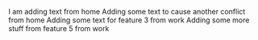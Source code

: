 I am adding text from home
Adding some text to cause another conflict from home
Adding some text for feature 3 from work
Adding some more stuff from feature 5 from work

